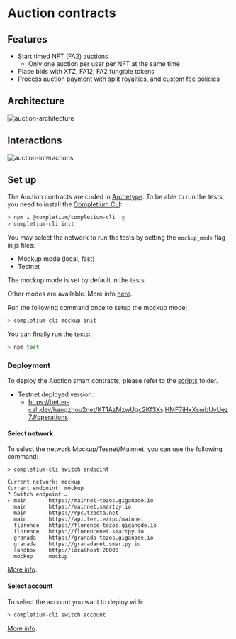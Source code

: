 # Auction contracts

## Features
* Start timed NFT (FA2) auctions
  * Only one auction per user per NFT at the same time
* Place bids with XTZ, FA12, FA2 fungible tokens
* Process auction payment with split royalties, and custom fee policies

## Architecture
![auction-architecture](http://plantuml.com/plantuml/png/dPDDJWCn38NtSugvG2_G1Ie7G4B0FZA9PnefFvNjbAAgTwUb7N18f4fi_Jt7xyNoXWL8IWo33S0ylX4adf3C4oIOaSRZC8x7YBBDxZJ6xwAHcuWrsr6soApWQRWz-f8_8OX7Di-KzzujpquUmxcJ5goVcr5C5x02QiPZiU9pukhb20VZ2i65g38U11EVQmsyvf1iSp0Jub0D5Y0nS9rJ9IzYthtJfSadpzkUs4Ao61RI-ZUlaWbch7BSrCRc90HM599bOTVTKDl5TGhiPYWx1u8zGXZplalQZP_XtkF7hs4yU1PLdzNqI_QVhQrM3-qNhBNRkrfjzBwyTLzrD8VmhuxcNeP6r7FN6TLlR0zh_UTmXWqcLsBu0W00)

## Interactions
![auction-interactions](http://plantuml.com/plantuml/png/xLTDQzmm4BtxLuWzPQ4zE4SVIfB27aiWUoYz6AqztehQaj77qlpxQYNBU5KjEwRQGg4-96BcpHlDHvwT9wMfr6Re2zfe8SaRz3r8GXLHxZIPNyoxjnxi8HWthn9EJ1ZbtPkpVvnCjGSMesLd3HifrsJpR1hD17T0wiz907cpzFG8Is2jlEqoO2yfLnr8Cb1kdVuEUZBMa_4ovCjkxr2yqvUEtVCZcNmTVQn_TvSBV-a0nL4ACzhhMk1SaMyS-VZfdA8YPcofXbgC8AajuI6-tNOHC55Kn4sb3epJRuk8ks6HaCJ5MIex6T60KdNmg2B6p5SEZeTEYg6QDk43qQAAysyBu6remmjhBUO7yFEbp5WG-z1U4zTOmu_iq0FPEy21jGNnZryfczjt7TCn5mgz0ajTOhbBJqv7suWJN2FbxRAYLwC3dQk42m8_cTAC7-CqqG17e-ibule8vtedUnI2dQOFmtNSFZ7bOW3n_7rrwV47olGqy7dBFqlyTVzjDgJd4PZFqAlidXKniWHTmDowBc_dxRt_BY52CgnIn7XzasAawrNqoa2j529_cUa2Ti0taaNnYULOcvUt_wO8_1U1G8UM01iWZCue0186SLhvCl67n1fXln2Iwnss-luh6JvHjXcOEe1QGWFib8TFYdTREGCLiMRyUydGbJ9tMyhrVS49Rsg3RxwFumX42RvtIUOOlhBPSoVnzAi747SNbGer6jwcFfHtZ3FrFVIyM2zIwmKgYpWXX2c3A6KKfFnYX12YB2AKLu3oYqzIUFABJdx1kR_O_6sXYSJbC-KDz9d41VdlJmH3QyjYCAw49_l33Fql)
## Set up
The Auction contracts are coded in [Archetype](https://docs.archetype-lang.org/).
To be able to run the tests, you need to install the [Completium CLI](https://completium.com/docs/cli):
```bash
> npm i @completium/completium-cli -g
> completium-cli init
```

You may select the network to run the tests by setting the `mockup_mode` flag in js files:
* Mockup mode (local, fast)
* Testnet

The mockup mode is set by default in the tests.

Other modes are available. More info [here](https://completium.com/docs/cli/network#switch-endpoint).

Run the following command once to setup the mockup mode:
```bash
> completium-cli mockup init
```

You can finally run the tests:
```bash
> npm test
```
### Deployment
To deploy the Auction smart contracts, please refer to the [scripts](../scripts/README.md) folder.
* Testnet deployed version:
  * https://better-call.dev/hangzhou2net/KT1AzMzwUgc2Kf3XsjHMF7iHxXsmbUvUez7J/operations
#### Select network

To select the network Mockup/Tesnet/Mainnet, you can use the following command:

```
> completium-cli switch endpoint

Current network: mockup
Current endpoint: mockup
? Switch endpoint …
▸ main       https://mainnet-tezos.giganode.io
  main       https://mainnet.smartpy.io
  main       https://rpc.tzbeta.net
  main       https://api.tez.ie/rpc/mainnet
  florence   https://florence-tezos.giganode.io
  florence   https://florencenet.smartpy.io
  granada    https://granada-tezos.giganode.io
  granada    https://granadanet.smartpy.io
  sandbox    http://localhost:20000
  mockup     mockup
```

[More info](https://completium.com/docs/cli/network).

#### Select account

To select the account you want to deploy with:
```bash
> completium-cli switch account
```

[More info](https://completium.com/docs/cli/account).
